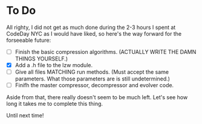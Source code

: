 To Do
=========================

All righty, I did not get as much done during the 2-3 hours I spent at CodeDay NYC as I would have liked, so here's the way forward for the forseeable future:
- [ ] Finish the basic compression algorithms. (ACTUALLY WRITE THE DAMN THINGS YOURSELF.)
 - [x] Add a .h file to the lzw module.
 - [ ] Give all files MATCHING run methods. (Must accept the same parameters. What those parameters are is still undetermined.)
- [ ] Finifh the master compressor, decompressor and evolver code.

Aside from that, there really doesn't seem to be much left. Let's see how long it takes me to complete this thing.

Until next time!
